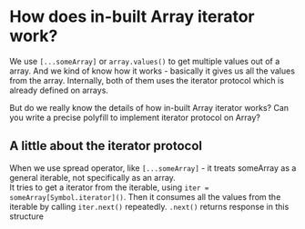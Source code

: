 # How does in-built Array iterator work?

We use `[...someArray]` or `array.values()` to get multiple values out of a array.  And we kind of know how it works - basically it gives us all the values from the array.  Internally, both of them uses the iterator protocol which is already defined on arrays.

But do we really know the details of how in-built Array iterator works? Can you write a precise polyfill to implement iterator protocol on Array?

## A little about the iterator protocol

When we use spread operator, like `[...someArray]` - it treats someArray as a general iterable, not specifically as an array.  
It tries to get a iterator from the iterable, using `iter = someArray[Symbol.iterator]()`. Then it consumes all the values from the iterable by calling `iter.next()` repeatedly. `.next()` returns response in this structure 
<!--stackedit_data:
eyJoaXN0b3J5IjpbMjA1NjIyMzkzOSwtODUxODY2MjUsLTE1MT
U5OTMwODEsLTE3OTQ2NTQzMDQsMTAzNjA5NzEwNCwtNDM5OTk3
ODU5XX0=
-->